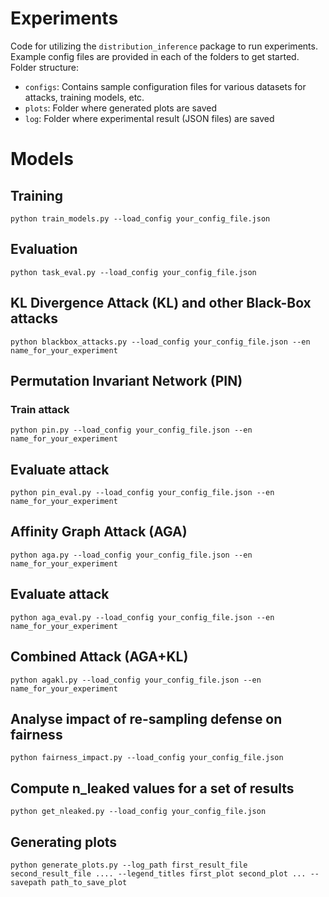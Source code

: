 # Experiments

Code for utilizing the `distribution_inference` package to run experiments.
Example config files are provided in each of the folders to get started.
Folder structure:

- `configs`: Contains sample configuration files for various datasets for attacks, training models, etc.
- `plots`: Folder where generated plots are saved
- `log`: Folder where experimental result (JSON files) are saved

# Models

## Training

`python train_models.py --load_config your_config_file.json`

## Evaluation

`python task_eval.py --load_config your_config_file.json`

## KL Divergence Attack (KL) and other Black-Box attacks

`python blackbox_attacks.py --load_config your_config_file.json --en name_for_your_experiment`

## Permutation Invariant Network (PIN)

### Train attack

`python pin.py --load_config your_config_file.json --en name_for_your_experiment`

## Evaluate attack

`python pin_eval.py --load_config your_config_file.json --en name_for_your_experiment`

## Affinity Graph Attack (AGA)

`python aga.py --load_config your_config_file.json --en name_for_your_experiment`

## Evaluate attack

`python aga_eval.py --load_config your_config_file.json --en name_for_your_experiment`

## Combined Attack (AGA+KL)

`python agakl.py --load_config your_config_file.json --en name_for_your_experiment`

## Analyse impact of re-sampling defense on fairness

`python fairness_impact.py --load_config your_config_file.json`

## Compute n_leaked values for a set of results

`python get_nleaked.py --load_config your_config_file.json`

## Generating plots

`python generate_plots.py --log_path first_result_file second_result_file .... --legend_titles first_plot second_plot ... --savepath path_to_save_plot`
